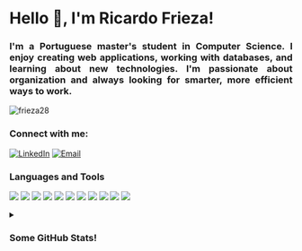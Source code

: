 # Hello 👋, I'm Ricardo Frieza!
<h3 align="justify">I'm a Portuguese master's student in Computer Science. I enjoy creating web applications, working with databases, and learning about new technologies. I'm passionate about organization and always looking for smarter, more efficient ways to work.</h3>

<p align="left">
  <img src="https://komarev.com/ghpvc/?username=frieza28&label=Profile%20views&color=0e75b6&style=flat" alt="frieza28" />
</p>

### Connect with me:

[![LinkedIn](https://img.shields.io/badge/LinkedIn-0077B5?logo=linkedin&logoColor=white&style=plastic)](https://linkedin.com/in/ricardo-frieza)
[![Email](https://img.shields.io/badge/Email-D14836?logo=gmail&logoColor=white&style=plastic)](mailto:ricardo_frieza2@sapo.pt)



### Languages and Tools

<p align="left">
  <img src="https://img.shields.io/badge/Bootstrap-563D7C?style=plastic&logo=bootstrap&logoColor=white" />
  <img src="https://img.shields.io/badge/C-00599C?style=plastic&logo=c&logoColor=white" />
  <img src="https://img.shields.io/badge/Cassandra-1287B1?style=plastic&logo=apache-cassandra&logoColor=white" />
  <img src="https://img.shields.io/badge/CSS3-1572B6?style=plastic" />
  <img src="https://img.shields.io/badge/Docker-2496ED?style=plastic&logo=docker&logoColor=white" />
  <img src="https://img.shields.io/badge/HTML5-E34F26?style=plastic&logo=html5&logoColor=white" />
  <img src="https://img.shields.io/badge/MySQL-4479A1?style=plastic&logo=mysql&logoColor=white" />
  <img src="https://img.shields.io/badge/Node.js-339933?style=plastic&logo=node.js&logoColor=white" />
  <img src="https://img.shields.io/badge/PostgreSQL-4169E1?style=plastic&logo=postgresql&logoColor=white" />
  <img src="https://img.shields.io/badge/Python-3776AB?style=plastic&logo=python&logoColor=white" />
  <img src="https://img.shields.io/badge/Vue.js-4FC08D?style=plastic&logo=vue.js&logoColor=white" />
</p>

<details>
  <summary><h3> Some GitHub Stats! </h3></summary> 
  <p align="center">
    <img src="https://github-readme-streak-stats.herokuapp.com/?user=frieza28&theme=github_dark" alt="frieza28" />
  </p>
  <p align="center">
    <img src="https://github-readme-stats.vercel.app/api/top-langs?username=frieza28&show_icons=true&locale=en&layout=compact&theme=github_dark" alt="frieza28" />
  </p>
</details>
